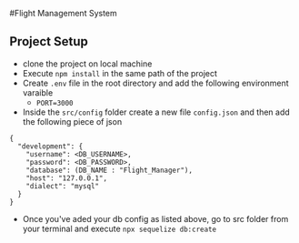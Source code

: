 #Flight Management System

## Project Setup

- clone the project on local machine
- Execute `npm install` in the same path of the project
- Create `.env` file in the root directory and add the following environment varaible
  - `PORT=3000`
- Inside the `src/config` folder create a new file `config.json` and then add the following piece of json

```
{
  "development": {
    "username": <DB_USERNAME>,
    "password": <DB_PASSWORD>,
    "database": (DB_NAME : "Flight_Manager"),
    "host": "127.0.0.1",
    "dialect": "mysql"
  }
}

```

- Once you've aded your db config as listed above, go to src folder from your terminal and execute `npx sequelize db:create`
